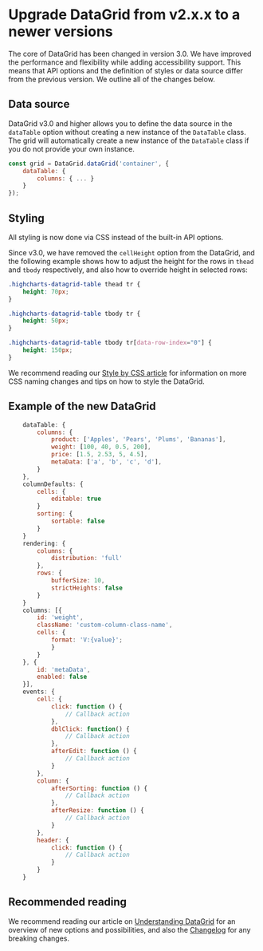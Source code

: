 # Upgrade DataGrid from v2.x.x to a newer versions
The core of DataGrid has been changed in version 3.0. We have improved the performance and flexibility while adding accessibility support. This means that API options and the definition of styles or data source differ from the previous version. We outline all of the changes below.

## Data source
DataGrid v3.0 and higher allows you to define the data source in the `dataTable` option without creating a new instance of the `DataTable` class.  
The grid will automatically create a new instance of the `DataTable` class if you do not provide your own instance.

```js
const grid = DataGrid.dataGrid('container', {
    dataTable: {
        columns: { ... }
    }
});
```

## Styling
All styling is now done via CSS instead of the built-in API options.

Since v3.0, we have removed the `cellHeight` option from the DataGrid, and the following example shows how to adjust the height for the rows in `thead` and `tbody` respectively, and also how to override height in selected rows:

```css
.highcharts-datagrid-table thead tr {
    height: 70px;
}

.highcharts-datagrid-table tbody tr {
    height: 50px;
}

.highcharts-datagrid-table tbody tr[data-row-index="0"] {
    height: 150px;
}
```
We recommend reading our [Style by CSS article](https://www.highcharts.com/docs/datagrid/style-by-css) for information on more CSS naming changes and tips on how to style the DataGrid.

## Example of the new DataGrid

```js
    dataTable: {
        columns: {
            product: ['Apples', 'Pears', 'Plums', 'Bananas'],
            weight: [100, 40, 0.5, 200],
            price: [1.5, 2.53, 5, 4.5],
            metaData: ['a', 'b', 'c', 'd'],
        }
    },
    columnDefaults: {
        cells: {
            editable: true
        }
        sorting: {
            sortable: false
        }
    }
    rendering: {
        columns: {
            distribution: 'full'
        },
        rows: {
            bufferSize: 10,
            strictHeights: false
        }
    }
    columns: [{
        id: 'weight',
        className: 'custom-column-class-name',
        cells: {
            format: 'V:{value}';
            }
        }
    }, {
        id: 'metaData',
        enabled: false
    }],
    events: {
        cell: {
            click: function () {
                // Callback action
            },
            dblClick: function() {
                // Callback action
            },
            afterEdit: function () {
                // Callback action
            }
        },
        column: {
            afterSorting: function () {
                // Callback action
            },
            afterResize: function () {
                // Callback action
            }
        },
        header: {
            click: function () {
                // Callback action
            }
        }
    }
```

## Recommended reading
We recommend reading our article on [Understanding DataGrid](https://www.highcharts.com/docs/datagrid/understanding-datagrid) for an overview of new options and possibilities, and also the [Changelog](https://www.highcharts.com/changelog/#highcharts-dashboards) for any breaking changes.
